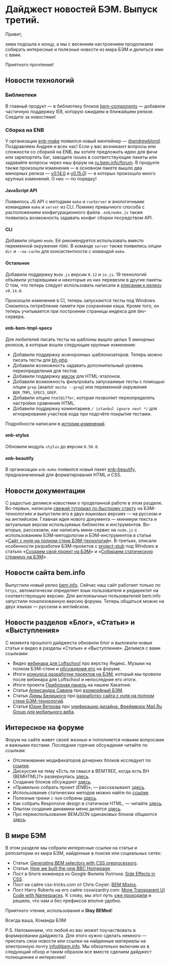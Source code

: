 # Дайджест новостей БЭМ. Выпуск третий.

Привет, 

зима подошла к концу, а мы с весенним настроением продолжаем собирать интересные и полезные новости из мира БЭМ и делиться ими с вами. 

Приятного прочтения!

## Новости технологий

### Библиотеки

В главный продукт — в библиотеку блоков [bem-components](//ru.bem.info/libs/bem-components/) — добавили частичную поддержку IE8, которую ожидаем в ближайшем релизе. Следите за новостями!

### Сборка на ENB

У организации [enb-make](https://github.com/enb-make) появился новый ментейнер — [@andrewblond](https://github.com/andrewblond). Поздравляем Андрея и всех нас! Если у вас возникают вопросы или сложности со сборкой на ENB, вы хотите предложить идею для фичи или зарепортить баг, заводите issues в соответствующие пакеты или задавайте вопросы через наш форум на [ru.bem.info/forum](https://ru.bem.info/forum). 
В продукте также произошли изменения — в основном пакете вышло два минорных релиза — [v0.14.0](https://github.com/enb-make/enb/releases/tag/v0.14.0) и [v0.15.0](https://github.com/enb-make/enb/releases/tag/v0.15.0)) — в которых произошло много крупных изменений. О них — по порядку!

#### JavaScript API

Появилось JS API с методами `make` и `runServer` и анологичными командами `make` и `server` из CLI. Помимо привычного способа с расположением конфигурационного файла `.enb/make.js` также появилась возможность задавать конфиг сборки посредством API.

#### CLI

Добавили опцию `mode`. Её рекомендуется использовать вместо переменной окружения `YENV`. 
В команде `server` также появились опции `dir` и `--no-cache` для консистентности с командой `make`.

#### Остальное

Добавили поддержку `Node.js` версии `0.12` и `io.js`. 19 технологий объявили устаревшими и некоторые из них перевезли в другие пакеты. О том, что теперь следует использовать написали в [описании к релизу](https://github.com/enb-make/enb/releases/tag/v0.14.0) `v0.14.0`.

Произошли изменения в CI, теперь запускаются тесты под Windows. Снизилось потребление памяти при сохранении кэша. Кроме того, он теперь учитывается при построении страницы индекса для dev-сервера.

#### enb-bem-tmpl-specs

Для любителей писать тесты на шаблоны вышло целых 5 минорных релизов, в которые вошли следующие крупные изменения:
* Добавили поддержку асинхронных шаблонизаторов. Теперь можно писать тесты для [bh-php](https://github.com/bem/bh-php).
* Добавили возможность задавать дополнительный уровень переопределения для тестов.
* Добавили поддержку [масок](https://github.com/bem/html-differ/blob/master/README.ru.md#Маски) для HTML-эталонов.
* Добавили возможность фильтровать запускаемые тесты с помощью опции `grep` (аналог `mocha --grep`) или переменной окружения `BEM_TMPL_SPECS_GREP`.
* Добавили опцию `htmlDiffer`, которая позволяет переопределять настройки сравнения HTML.
* Добавили поддержку коментариев `/ istanbul ignore next */` для игнорирования участков кода при подсчёте покрытия тестами.

Подробности написали в [истории изменений](https://github.com/enb-bem/enb-bem-tmpl-specs/blob/master/CHANGELOG.md).

#### enb-stylus

Обновили модуль `stylus` до версии `0.50.0`.

#### enb-beautify

В организации `enb-make` появился новый пакет [enb-beautify](https://github.com/enb-make/enb-beautify), предназначенный для форматирования HTML и CSS.

## Новости документации

С радостью делимся новостями о проделанной работе в этом разделе. 
Во-первых, написали [свежий туториал по быстрому старту](https://ru.bem.info/tutorials/quick-start-static) на БЭМ-технологиях и выпустили его в двух языковых версиях — на русском и на английском. Главная идея нового документа — минимум текста и актуальные версии используемых библиотек и инструментов.
Во-вторых, рассказали, как написать мини-сервис на `node.js` с использованием БЭМ-методологии и БЭМ-инструментов в статье «[Сайт с нуля на полном стеке БЭМ-технологий](https://ru.bem.info/articles/bem-full-stack-site/)».
В-третьих, описали особенности разработки БЭМ-проектов с [project-stub](https://ru.bem.info/tutorials/project-stub/) под Windows в статьях «[Создаем свой проект на БЭМ](https://ru.bem.info/tutorials/start-with-project-stub/)» и «[Собираем статическую страницу на БЭМ](https://ru.bem.info/tutorials/quick-start-static/)».

## Новости сайта bem.info

Выпустили новый релиз [bem.info](https://ru.bem.info). Сейчас наш сайт работает только по `https`, автоматически определяет язык пользователя и редиректит на соответствующую версию. Для англоязычных пользователей bem.info запустили локализованную версию форума. Теперь общаться можно на двух языках — русском и английском.

## Новости разделов «Блог», «Статьи» и «Выступления»
 
С момента прошлого дайджеста обновили блог и выложили новые статьи и видео в разделы «Статьи» и «Выступления». 
Делимся с вами ссылками:
* Видео [вебинара для Loftschool](https://ru.bem.info/talks/loftschool-music-2015/) про верстку Яндекс. Музыки на полном БЭМ-стеке и [обсуждение его](https://ru.bem.info/forum/issues/193/) на форуме.
* Итоги [конкурса разработки проектов на БЭМ](https://ru.bem.info/blog/bem-competition-results/), который мы провели после вебинара для Loftschool и непоследние его итоги.
* Итоги проекта [Приборная панель](http://ru.bem.info/blog/first-bem-board/) на нашем Хакатоне.
* Статья [Александра Савина](https://ru.bem.info/authors/savin-alexandr/) про [изоморфный БЭМ](https://ru.bem.info/articles/isomorphic-bem/).
* Статья [Димы Белицкого](https://ru.bem.info/authors/belitsky-dmitry/) про [разработку сайта с нуля на полном стеке БЭМ-технологий](https://ru.bem.info/articles/bem-full-stack-site/).
* Статья [Юрия Ветрова](https://ru.bem.info/authors/vetrov-yury/) про [унификацию дизайна: Фреймворк Mail.Ru Group для мобильного веба](https://ru.bem.info/articles/mailru-unified-design/).
 
## Интересное на форуме

Форум на сайте живет своей жизнью и пополняется новыми вопросами и важными постами. 
Последние горячие обсуждения читайте по ссылкам:
* Отслеживание модификаторов дочерних блоков исследуют по [ссылке](https://ru.bem.info/forum/issues/280/).
* Дискуссия на тему «Есть ли смысл в BEMTREE, когда есть BH (BEMHTML)?» развернулась [здесь](https://ru.bem.info/forum/issues/282/).
* Создание блоков обсуждают [здесь](https://ru.bem.info/forum/issues/283/).
* «Правильно собрать проект (ENB)», — рассказывают [здесь](https://ru.bem.info/forum/issues/277/).
* Использование статических методов можно найти по [ссылке](https://ru.bem.info/forum/issues/275/). 
* Полезные трюки `i-bem` собраны [здесь](https://ru.bem.info/forum/issues/270/).
* Как собрать Responsive design в статичном HTML, — читайте [здесь](https://ru.bem.info/forum/issues/263/).
* Опытом создания динамики меню делятся [здесь](https://ru.bem.info/forum/issues/214/).
* Про переиспользование BEMJSON одинаковых блоков общаются [здесь](https://ru.bem.info/forum/issues/262/).

## В мире БЭМ
В этом разделе мы собрали интересные ссылки на статьи и репозитории из мира БЭМ, найденные в поиске или социальных сетях:
* Статья: [Generating BEM selectors with CSS preprocessors](http://frontendbabel.info/articles/bem-with-css-preprocessors/).
* Статья: [How we built the new BBC Homepage](http://www.bbc.co.uk/blogs/internet/entries/47a96d23-ae04-444e-808f-678e6809765d?PageSpeed=off).
* Пост в блоге инженера из Google Филипа Уолтона: [Side Effects in CSS](http://philipwalton.com/articles/side-effects-in-css/).
* Пост на сайте css-tricks.com от Chris Coyier: [BEM Mixins](https://css-tricks.com/snippets/sass/bem-mixins/).
* Пост Harry Roberts на его сайте csswizardry.com: [More Transparent UI Code with Namespaces](http://csswizardry.com/2015/03/more-transparent-ui-code-with-namespaces/). К слову, мы этот путь [уже проходили](https://en.bem.info/method/history/#prefixes) и решили, что нам и без префиксов вполне удобно.

Приятного чтения, использования и **Stay BEMed**!

Всегда ваша,
Команда БЭМ

P.S. Напоминаем, что любой из вас может поучаствовать в формировании дайджеста. Для этого нужно сделать немного — прислать свои новости или ссылки на найденные материалы на электронную почту [info@bem.info](mailto:info@bem.info). Мы обязательно включим их в следующий обзор и таким образом все вместе сделаем дайджест полноценнее и интереснее!